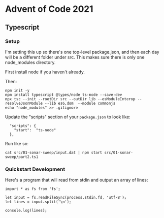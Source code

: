 # Advent of Code 2021

## Typescript

### Setup

I'm setting this up so there's one top-level package.json, and then each day will be a different folder under src. This makes sure there is only one node_modules directory.

First install node if you haven't already.

Then:

```
npm init -y
npm install typescript @types/node ts-node --save-dev
npx tsc --init --rootDir src --outDir lib --esModuleInterop --resolveJsonModule --lib es6,dom  --module commonjs
echo "node_modules" >> .gitignore
```
Update the "scripts" section of your `package.json` to look like:

```
  "scripts": {
    "start":  "ts-node"
  },
```

Run like so:

`cat src/01-sonar-sweep/input.dat | npm start src/01-sonar-sweep/part2.ts1`

### Quickstart Development

Here's a program that will read from stdin and output an array of lines:

```
import * as fs from 'fs';

let input = fs.readFileSync(process.stdin.fd, 'utf-8');
let lines = input.split('\n');

console.log(lines);
```


